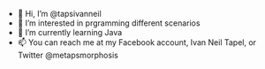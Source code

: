- 👋 Hi, I’m @tapsivanneil
- 👀 I’m interested in prgramming different scenarios
- 🌱 I’m currently learning Java 
- 📫 You can reach me at my Facebook account, Ivan Neil Tapel, or Twitter @metapsmorphosis

<!---
tapsivanneil/tapsivanneil is a ✨ special ✨ repository because its `README.md` (this file) appears on your GitHub profile.
You can click the Preview link to take a look at your changes.
--->
